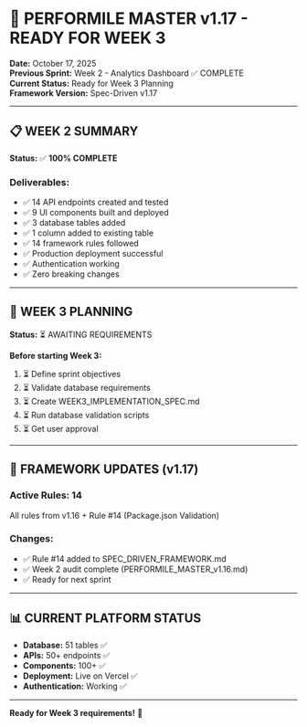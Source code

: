 # 🎯 PERFORMILE MASTER v1.17 - READY FOR WEEK 3

**Date:** October 17, 2025  
**Previous Sprint:** Week 2 - Analytics Dashboard ✅ COMPLETE  
**Current Status:** Ready for Week 3 Planning  
**Framework Version:** Spec-Driven v1.17  

---

## 📋 WEEK 2 SUMMARY

**Status:** ✅ **100% COMPLETE**

### **Deliverables:**
- ✅ 14 API endpoints created and tested
- ✅ 9 UI components built and deployed
- ✅ 3 database tables added
- ✅ 1 column added to existing table
- ✅ 14 framework rules followed
- ✅ Production deployment successful
- ✅ Authentication working
- ✅ Zero breaking changes

---

## 🎯 WEEK 3 PLANNING

**Status:** ⏳ AWAITING REQUIREMENTS

**Before starting Week 3:**
1. ⏳ Define sprint objectives
2. ⏳ Validate database requirements
3. ⏳ Create WEEK3_IMPLEMENTATION_SPEC.md
4. ⏳ Run database validation scripts
5. ⏳ Get user approval

---

## 🔧 FRAMEWORK UPDATES (v1.17)

### **Active Rules:** 14
All rules from v1.16 + Rule #14 (Package.json Validation)

### **Changes:**
- ✅ Rule #14 added to SPEC_DRIVEN_FRAMEWORK.md
- ✅ Week 2 audit complete (PERFORMILE_MASTER_v1.16.md)
- ✅ Ready for next sprint

---

## 📊 CURRENT PLATFORM STATUS

- **Database:** 51 tables ✅
- **APIs:** 50+ endpoints ✅
- **Components:** 100+ ✅
- **Deployment:** Live on Vercel ✅
- **Authentication:** Working ✅

---

**Ready for Week 3 requirements!** 🚀
